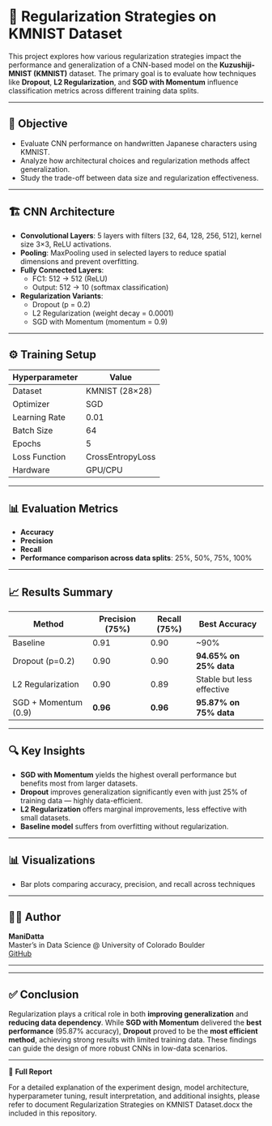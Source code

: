 # 🧠 Regularization Strategies on KMNIST Dataset

This project explores how various regularization strategies impact the performance and generalization of a CNN-based model on the **Kuzushiji-MNIST (KMNIST)** dataset. The primary goal is to evaluate how techniques like **Dropout**, **L2 Regularization**, and **SGD with Momentum** influence classification metrics across different training data splits.

---

## 🎯 Objective

- Evaluate CNN performance on handwritten Japanese characters using KMNIST.
- Analyze how architectural choices and regularization methods affect generalization.
- Study the trade-off between data size and regularization effectiveness.

---

## 🏗️ CNN Architecture

- **Convolutional Layers**: 5 layers with filters [32, 64, 128, 256, 512], kernel size 3×3, ReLU activations.
- **Pooling**: MaxPooling used in selected layers to reduce spatial dimensions and prevent overfitting.
- **Fully Connected Layers**:
  - FC1: 512 → 512 (ReLU)
  - Output: 512 → 10 (softmax classification)
- **Regularization Variants**:
  - Dropout (p = 0.2)
  - L2 Regularization (weight decay = 0.0001)
  - SGD with Momentum (momentum = 0.9)

---

## ⚙️ Training Setup

| Hyperparameter       | Value             |
|----------------------|-------------------|
| Dataset              | KMNIST (28×28)    |
| Optimizer            | SGD               |
| Learning Rate        | 0.01              |
| Batch Size           | 64                |
| Epochs               | 5                 |
| Loss Function        | CrossEntropyLoss  |
| Hardware             | GPU/CPU           |

---

## 📊 Evaluation Metrics

- **Accuracy**
- **Precision**
- **Recall**
- **Performance comparison across data splits**: 25%, 50%, 75%, 100%

---

## 📈 Results Summary

| **Method**            | **Precision (75%)** | **Recall (75%)** | **Best Accuracy**        |
|-----------------------|---------------------|------------------|---------------------------|
| Baseline              | 0.91                | 0.90             | ~90%                      |
| Dropout (p=0.2)       | 0.90                | 0.90             | **94.65% on 25% data**    |
| L2 Regularization     | 0.90                | 0.89             | Stable but less effective |
| SGD + Momentum (0.9)  | **0.96**            | **0.96**         | **95.87% on 75% data**    |

---

## 🔍 Key Insights

- **SGD with Momentum** yields the highest overall performance but benefits most from larger datasets.
- **Dropout** improves generalization significantly even with just 25% of training data — highly data-efficient.
- **L2 Regularization** offers marginal improvements, less effective with small datasets.
- **Baseline model** suffers from overfitting without regularization.

---

## 📊 Visualizations

- Bar plots comparing accuracy, precision, and recall across techniques

---

## 🧑‍💻 Author

**ManiDatta**  
Master’s in Data Science @ University of Colorado Boulder  
[GitHub](https://github.com/Manidatta1)

---


---

## ✅ Conclusion

Regularization plays a critical role in both **improving generalization** and **reducing data dependency**. While **SGD with Momentum** delivered the **best performance** (95.87% accuracy), **Dropout** proved to be the **most efficient method**, achieving strong results with limited training data. These findings can guide the design of more robust CNNs in low-data scenarios.

---

📄 **Full Report**

For a detailed explanation of the experiment design, model architecture, hyperparameter tuning, result interpretation, and additional insights, please refer to document Regularization Strategies on KMNIST Dataset.docx the included in this repository.


